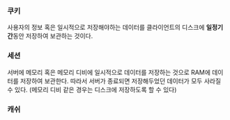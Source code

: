 ### 쿠키

사용자의 정보 혹은 일시적으로 저장해야하는 데이터를 클라이언트의 디스크에 **일정기간**동안 저장하여 보관하는 것이다.

### 세션

서버에 메모리 혹은 메모리 디비에 일시적으로 데이터를 저장하는 것으로 RAM에 데이터를 저장하여 보관한다. 따라서 서버가 종료되면 저장해두었던 데이터가 모두 사라질 수 있다. (메모리 디비 같은 경우는 디스크에 저장하도록 할 수 있다)

### 캐쉬
